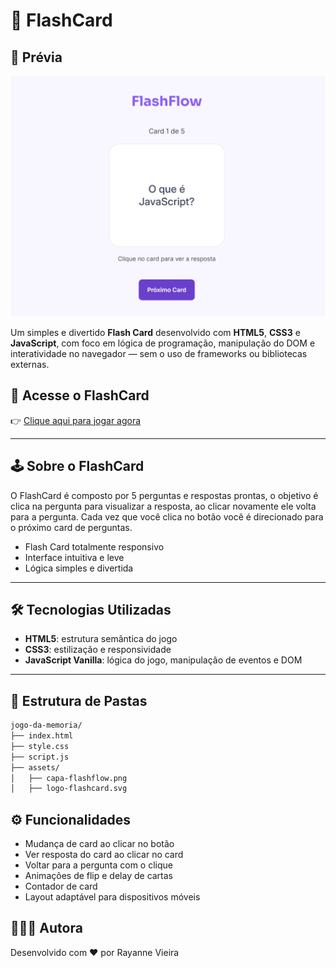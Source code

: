 # 🧠 FlashCard

## 📸 Prévia

![Preview do Card](/assets/capa-flashflow.png)

Um simples e divertido **Flash Card** desenvolvido com **HTML5**, **CSS3** e **JavaScript**, com foco em lógica de programação, manipulação do DOM e interatividade no navegador — sem o uso de frameworks ou bibliotecas externas.

## 🚀 Acesse o FlashCard

👉 [Clique aqui para jogar agora](https://rayy-main.github.io/flashflow/)

---

## 🕹️ Sobre o FlashCard

O FlashCard é composto por 5 perguntas e respostas prontas, o objetivo é clica na pergunta para visualizar a resposta, ao clicar novamente ele volta para a pergunta. Cada vez que você clica no botão você é direcionado para o próximo card de perguntas.

- Flash Card totalmente responsivo
- Interface intuitiva e leve
- Lógica simples e divertida

---

## 🛠️ Tecnologias Utilizadas

- **HTML5**: estrutura semântica do jogo
- **CSS3**: estilização e responsividade
- **JavaScript Vanilla**: lógica do jogo, manipulação de eventos e DOM

---

## 📁 Estrutura de Pastas

```bash
jogo-da-memoria/
├── index.html
├── style.css
├── script.js
├── assets/
│   ├── capa-flashflow.png
│   ├── logo-flashcard.svg

```


## ⚙️ Funcionalidades

- Mudança de card ao clicar no botão
- Ver resposta do card ao clicar no card
- Voltar para a pergunta com o clique
- Animações de flip e delay de cartas
- Contador de card
- Layout adaptável para dispositivos móveis

## 💁🏻‍♀️ Autora

Desenvolvido com ❤️ por Rayanne Vieira


